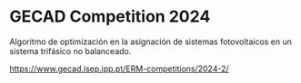 # GECAD Competition 2024
Algoritmo de optimización en la asignación de sistemas fotovoltaicos en un sistema trifásico no balanceado.

https://www.gecad.isep.ipp.pt/ERM-competitions/2024-2/
